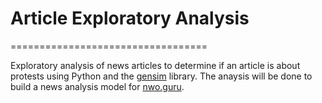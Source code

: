 # Article Exploratory Analysis
==================================

Exploratory analysis of news articles to determine if an article is about protests using Python and the [gensim](https://github.com/RaRe-Technologies/gensim) library. The anaysis will be done to build a news analysis model for [nwo.guru](http://nwo.guru).
